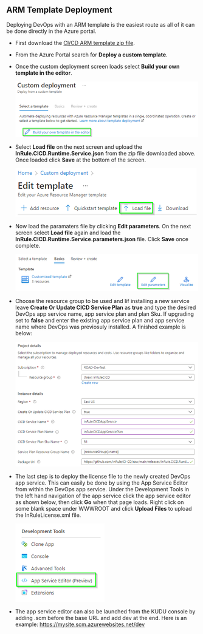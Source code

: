## ARM Template Deployment
Deploying DevOps with an ARM template is the easiest route as all of it can be done directly in the Azure portal.

* First download the [CI/CD ARM template zip file](https://github.com/InRule/CI-CD/raw/main/releases/InRule.CICD.ARMTemplates.zip).
* From the Azure Portal search for **Deploy a custom template**.
* Once the custom deployment screen loads select **Build your own template in the editor**.

    ![Azure App Service Editor](../images/InRuleCICD_ARM_BuildYourOwnTemplate.png)

* Select **Load file** on the next screen and upload the **InRule.CICD.Runtime.Service.json** from the zip file downloaded above. Once loaded click **Save** at the bottom of the screen.

    ![LoadFile](../images/InRuleCICD_ARM_LoadFile.png)

* Now load the paramaters file by clicking **Edit parameters**. On the next screen select **Load file** again and load the **InRule.CICD.Runtime.Service.parameters.json** file. Click **Save** once complete. 
  
    ![EditParameters](../images/InRuleCICD_ARM_EditParameters.png)

* Choose the resource group to be used and Iif installing a new service leave **Create Or Update CICD Service Plan** as **true** and type the desired DevOps app service name, app service plan and plan Sku. If upgrading set to **false** and enter the existing app service plan and app service name where DevOps was previosuly installed. A finished example is below:

    ![ARMTemplateScreen](../images/InRuleCICD_ARM_ARMTemplateScreen.png)

* The last step is to deploy the license file to the newly created DevOps app service. This can easily be done by using the App Service Editor from within the DevOps app service. Under the Development Tools in the left hand navigation of the app service click the app service editor as shown below, then click **Go** when that page loads. Right click on some blank space under WWWROOT and click **Upload Files** to upload the InRuleLicense.xml file. 


    ![AppServiceEditor](../images/InRuleCICD_ARM_AppServiceEditor.png)

* The app service editor can also be launched from the KUDU console by adding .scm before the base URL and add dev at the end. Here is an example: https://mysite.scm.azurewebsites.net/dev
